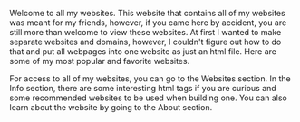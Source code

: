 Welcome to all my websites. This website that contains all of my websites was meant for my friends, however, if you came here by accident, you are still more than welcome to view these websites. At first I wanted to make separate websites and domains, however, I couldn't figure out how to do that and put all webpages into one website as just an html file. Here are some of my most popular and favorite websites.

For access to all of my websites, you can go to the Websites section. In the Info section, there are some interesting html tags if you are curious and some recommended websites to be used when building one. You can also learn about the website by going to the About section.
